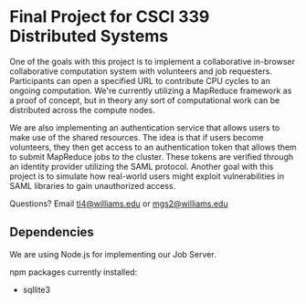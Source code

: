 # Final Project for CSCI 339 Distributed Systems

One of the goals with this project is to implement a collaborative in-browser collaborative computation system with volunteers and job requesters. Participants can open a specified URL to contribute CPU cycles to an ongoing computation. We're currently utilizing a MapReduce framework as a proof of concept, but in theory any sort of computational work can be distributed across the compute nodes. 

We are also implementing an authentication service that allows users to make use of the shared resources. The idea is that if users become volunteers, they then get access to an authentication token that allows them to submit MapReduce jobs to the cluster. These tokens are verified through an identity provider utilizing the SAML protocol. Another goal with this project is to simulate how real-world users might exploit vulnerabilities in SAML libraries to gain unauthorized access.

Questions?
Email tl4@williams.edu or mgs2@williams.edu

## Dependencies

We are using Node.js for implementing our Job Server.

npm packages currently installed:
- sqllite3